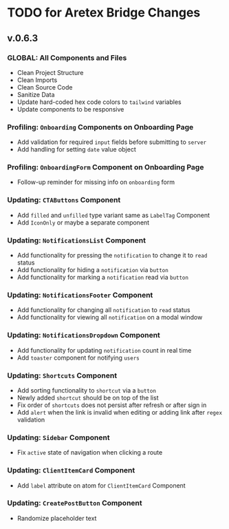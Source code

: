 # TODO for Aretex Bridge Changes

## v.0.6.3

### GLOBAL: All Components and Files

* Clean Project Structure
* Clean Imports
* Clean Source Code
* Sanitize Data
* Update hard-coded hex code colors to `tailwind` variables
* Update components to be responsive

### Profiling: `Onboarding` Components on Onboarding Page

* Add validation for required `input` fields before submitting to `server`
* Add handling for setting `date` value object

### Profiling: `OnboardingForm` Component on Onboarding Page

* Follow-up reminder for missing info on `onboarding` form

### Updating: `CTAButtons` Component

* Add `filled` and `unfilled` type variant same as `LabelTag` Component
* Add `IconOnly` or maybe a separate component

### Updating: `NotificationsList` Component

* Add functionality for pressing the `notification` to change it to `read` status
* Add functionality for hiding a `notification` via `button`
* Add functionality for marking a `notification` read via `button`

### Updating: `NotificationsFooter` Component

* Add functionality for changing all `notification` to `read` status
* Add functionality for viewing all `notification` on a modal window

### Updating: `NotificationsDropdown` Component

* Add functionality for updating `notification` count in real time
* Add `toaster` component for notifying `users`

### Updating: `Shortcuts` Component

* Add sorting functionality to `shortcut` via a `button`
* Newly added `shortcut` should be on top of the list
* Fix order of `shortcuts` does not persist after refresh or after sign in
* Add `alert` when the link is invalid when editing or adding link after `regex` validation

### Updating: `Sidebar` Component

* Fix `active` state of navigation when clicking a route

### Updating: `ClientItemCard` Component

* Add `label` attribute on atom for `ClientItemCard` Component

### Updating: `CreatePostButton` Component

* Randomize placeholder text

